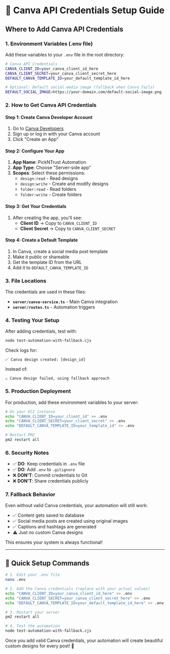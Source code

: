 # 🎨 Canva API Credentials Setup Guide

## Where to Add Canva API Credentials

### 1. **Environment Variables (.env file)**

Add these variables to your `.env` file in the root directory:

```bash
# Canva API Credentials
CANVA_CLIENT_ID=your_canva_client_id_here
CANVA_CLIENT_SECRET=your_canva_client_secret_here
DEFAULT_CANVA_TEMPLATE_ID=your_default_template_id_here

# Optional: Default social media image (fallback when Canva fails)
DEFAULT_SOCIAL_IMAGE=https://your-domain.com/default-social-image.png
```

### 2. **How to Get Canva API Credentials**

#### Step 1: Create Canva Developer Account
1. Go to [Canva Developers](https://www.canva.com/developers/)
2. Sign up or log in with your Canva account
3. Click "Create an App"

#### Step 2: Configure Your App
1. **App Name**: PickNTrust Automation
2. **App Type**: Choose "Server-side app"
3. **Scopes**: Select these permissions:
   - `design:read` - Read designs
   - `design:write` - Create and modify designs
   - `folder:read` - Read folders
   - `folder:write` - Create folders

#### Step 3: Get Your Credentials
1. After creating the app, you'll see:
   - **Client ID** → Copy to `CANVA_CLIENT_ID`
   - **Client Secret** → Copy to `CANVA_CLIENT_SECRET`

#### Step 4: Create a Default Template
1. In Canva, create a social media post template
2. Make it public or shareable
3. Get the template ID from the URL
4. Add it to `DEFAULT_CANVA_TEMPLATE_ID`

### 3. **File Locations**

The credentials are used in these files:
- **`server/canva-service.ts`** - Main Canva integration
- **`server/routes.ts`** - Automation triggers

### 4. **Testing Your Setup**

After adding credentials, test with:
```bash
node test-automation-with-fallback.cjs
```

Check logs for:
```
✅ Canva design created: [design_id]
```

Instead of:
```
⚠️ Canva design failed, using fallback approach
```

### 5. **Production Deployment**

For production, add these environment variables to your server:

```bash
# On your EC2 instance
echo "CANVA_CLIENT_ID=your_client_id" >> .env
echo "CANVA_CLIENT_SECRET=your_client_secret" >> .env
echo "DEFAULT_CANVA_TEMPLATE_ID=your_template_id" >> .env

# Restart PM2
pm2 restart all
```

### 6. **Security Notes**

- ✅ **DO**: Keep credentials in `.env` file
- ✅ **DO**: Add `.env` to `.gitignore`
- ❌ **DON'T**: Commit credentials to Git
- ❌ **DON'T**: Share credentials publicly

### 7. **Fallback Behavior**

Even without valid Canva credentials, your automation will still work:
- ✅ Content gets saved to database
- ✅ Social media posts are created using original images
- ✅ Captions and hashtags are generated
- ⚠️ Just no custom Canva designs

This ensures your system is always functional!

---

## 🔧 Quick Setup Commands

```bash
# 1. Edit your .env file
nano .env

# 2. Add the Canva credentials (replace with your actual values)
echo "CANVA_CLIENT_ID=your_canva_client_id_here" >> .env
echo "CANVA_CLIENT_SECRET=your_canva_client_secret_here" >> .env
echo "DEFAULT_CANVA_TEMPLATE_ID=your_default_template_id_here" >> .env

# 3. Restart your server
pm2 restart all

# 4. Test the automation
node test-automation-with-fallback.cjs
```

Once you add valid Canva credentials, your automation will create beautiful custom designs for every post! 🎨

